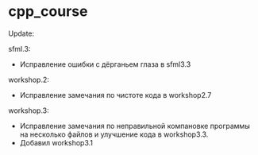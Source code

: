 # cpp_course
Update:

sfml.3: 
- Исправление ошибки с дёрганьем глаза в sfml3.3

workshop.2: 
- Исправление замечания по чистоте кода в workshop2.7

workshop.3: 
- Исправление замечания по неправильной компановке программы на несколько файлов и улучшение кода в workshop3.3.
- Добавил workshop3.1
